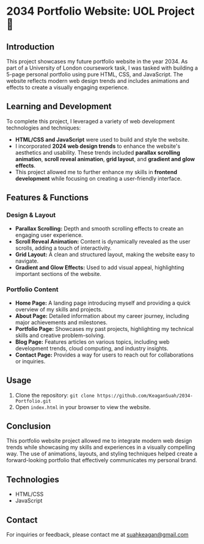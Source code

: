 # 2034 Portfolio Website: UOL Project 🌃

## Introduction
This project showcases my future portfolio website in the year 2034. As part of a University of London coursework task, I was tasked with building a 5-page personal portfolio using pure HTML, CSS, and JavaScript. The website reflects modern web design trends and includes animations and effects to create a visually engaging experience.

## Learning and Development
To complete this project, I leveraged a variety of web development technologies and techniques:
- **HTML/CSS and JavaScript** were used to build and style the website.
- I incorporated **2024 web design trends** to enhance the website's aesthetics and usability. These trends included **parallax scrolling animation**, **scroll reveal animation**, **grid layout**, and **gradient and glow effects**.
- This project allowed me to further enhance my skills in **frontend development** while focusing on creating a user-friendly interface.

## Features & Functions
### Design & Layout
- **Parallax Scrolling:** Depth and smooth scrolling effects to create an engaging user experience.
- **Scroll Reveal Animation:** Content is dynamically revealed as the user scrolls, adding a touch of interactivity.
- **Grid Layout:** A clean and structured layout, making the website easy to navigate.
- **Gradient and Glow Effects:** Used to add visual appeal, highlighting important sections of the website.

### Portfolio Content
- **Home Page:** A landing page introducing myself and providing a quick overview of my skills and projects.
- **About Page:** Detailed information about my career journey, including major achievements and milestones.
- **Portfolio Page:** Showcases my past projects, highlighting my technical skills and creative problem-solving.
- **Blog Page:** Features articles on various topics, including web development trends, cloud computing, and industry insights.
- **Contact Page:** Provides a way for users to reach out for collaborations or inquiries.

## Usage
1. Clone the repository: `git clone https://github.com/KeaganSuah/2034-Portfolio.git`
2. Open `index.html` in your browser to view the website.

## Conclusion
This portfolio website project allowed me to integrate modern web design trends while showcasing my skills and experiences in a visually compelling way. The use of animations, layouts, and styling techniques helped create a forward-looking portfolio that effectively communicates my personal brand.

## Technologies
- HTML/CSS
- JavaScript

## Contact
For inquiries or feedback, please contact me at suahkeagan@gmail.com
